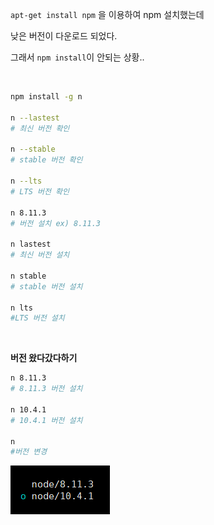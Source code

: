 
`apt-get install npm` 을 이용하여 npm 설치했는데

낮은 버전이 다운로드 되었다.

그래서 `npm install`이 안되는 상황..

&nbsp;

```bash
npm install -g n

n --lastest
# 최신 버전 확인

n --stable
# stable 버전 확인

n --lts
# LTS 버전 확인

n 8.11.3
# 버전 설치 ex) 8.11.3

n lastest
# 최신 버전 설치

n stable
# stable 버전 설치

n lts
#LTS 버전 설치
```

&nbsp;
&nbsp;

**버전 왔다갔다하기**

```bash
n 8.11.3
# 8.11.3 버전 설치

n 10.4.1
# 10.4.1 버전 설치

n
#버전 변경
```

![](assets/markdown-img-paste-20180614163239920.png)
